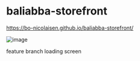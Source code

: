 # baliabba-storefront
https://bo-nicolaisen.github.io/baliabba-storefront/

![image](https://github.com/bo-nicolaisen/baliabba-storefront/assets/31656337/7c9f6892-f58c-4bfc-b549-df5b5127d0c1)

feature branch loading screen